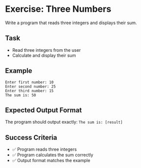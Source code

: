 # Exercise: Three Numbers

Write a program that reads three integers and displays their sum.

## Task
- Read three integers from the user
- Calculate and display their sum

## Example
```
Enter first number: 10
Enter second number: 25
Enter third number: 15
The sum is: 50
```

## Expected Output Format
The program should output exactly: `The sum is: [result]`

## Success Criteria
- ✅ Program reads three integers
- ✅ Program calculates the sum correctly
- ✅ Output format matches the example
